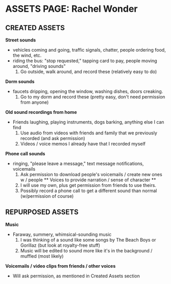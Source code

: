 # ASSETS PAGE: Rachel Wonder

## CREATED ASSETS
**Street sounds** 
* vehicles coming and going, traffic signals, chatter, people ordering food, the wind, etc. 
* riding the bus: "stop requested," tapping card to pay, people moving around, "driving sounds"
	1. Go outside, walk around, and record these (relatively easy to do)
	
**Dorm sounds** 
* faucets dripping, opening the window, washing dishes, doors creaking. 
	1. Go to my dorm and record these (pretty easy, don't need permission from anyone)
	
**Old sound recordings from home**
* Friends laughing, playing instruments, dogs barking, anything else I can find
	1. Use audio from videos with friends and family that we previously recorded (and ask permission)
	2. Videos / voice memos I already have that I recorded myself
	
**Phone call sounds**
* ringing, "please leave a message," text message notifications, voicemails
	1. Ask permission to download people's voicemails / create new ones w / people
** Voices to provide narration / sense of character **
	1. I will use my own, plus get permission from friends to use theirs. 
	2. Possibly record a phone call to get a different sound than normal (w/permission of course) 

## REPURPOSED ASSETS
**Music**
* Faraway, summery, whimsical-sounding music
	1. I was thinking of a sound like some songs by The Beach Boys or Gorillaz (but look at royalty-free stuff) 
	2. Music will be edited to sound more like it's in the background / muffled (most likely)
	
**Voicemails / video clips from friends / other voices**
* Will ask permission, as mentioned in Created Assets section
